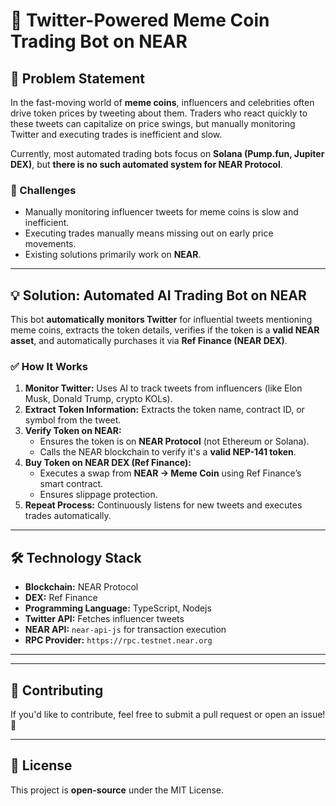 # 🚀 Twitter-Powered Meme Coin Trading Bot on NEAR

## 📌 Problem Statement
In the fast-moving world of **meme coins**, influencers and celebrities often drive token prices by tweeting about them. Traders who react quickly to these tweets can capitalize on price swings, but manually monitoring Twitter and executing trades is inefficient and slow.

Currently, most automated trading bots focus on **Solana (Pump.fun, Jupiter DEX)**, but **there is no such automated system for NEAR Protocol**.

### 🔴 Challenges
- Manually monitoring influencer tweets for meme coins is slow and inefficient.
- Executing trades manually means missing out on early price movements.
- Existing solutions primarily work on **NEAR**.

---

## 💡 Solution: Automated AI Trading Bot on NEAR
This bot **automatically monitors Twitter** for influential tweets mentioning meme coins, extracts the token details, verifies if the token is a **valid NEAR asset**, and automatically purchases it via **Ref Finance (NEAR DEX)**.

### ✅ How It Works
1. **Monitor Twitter:** Uses AI to track tweets from influencers (like Elon Musk, Donald Trump, crypto KOLs).
2. **Extract Token Information:** Extracts the token name, contract ID, or symbol from the tweet.
3. **Verify Token on NEAR:**
   - Ensures the token is on **NEAR Protocol** (not Ethereum or Solana).
   - Calls the NEAR blockchain to verify it's a **valid NEP-141 token**.
4. **Buy Token on NEAR DEX (Ref Finance):**
   - Executes a swap from **NEAR → Meme Coin** using Ref Finance’s smart contract.
   - Ensures slippage protection.
5. **Repeat Process:** Continuously listens for new tweets and executes trades automatically.

---

## 🛠️ Technology Stack
- **Blockchain:** NEAR Protocol
- **DEX:** Ref Finance
- **Programming Language:** TypeScript, Nodejs
- **Twitter API:** Fetches influencer tweets
- **NEAR API:** `near-api-js` for transaction execution
- **RPC Provider:** `https://rpc.testnet.near.org`

---

---

## 🤝 Contributing
If you'd like to contribute, feel free to submit a pull request or open an issue! 🚀

---

## 📜 License
This project is **open-source** under the MIT License.

